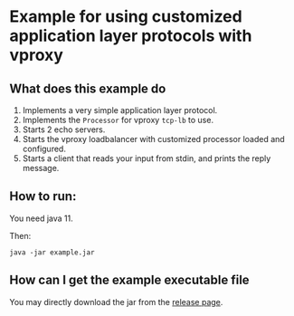 # Example for using customized application layer protocols with vproxy

## What does this example do

1. Implements a very simple application layer protocol.
2. Implements the `Processor` for vproxy `tcp-lb` to use.
3. Starts 2 echo servers.
4. Starts the vproxy loadbalancer with customized processor loaded and configured.
5. Starts a client that reads your input from stdin, and prints the reply message.

## How to run:

You need java 11.

Then:

```
java -jar example.jar
```

## How can I get the example executable file

You may directly download the jar from the [release page](https://github.com/wkgcass/vproxy-customized-application-layer-protocols-example/releases).
